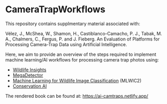 # CameraTrapWorkflows

This repository contains supplmentary material associated with:

Vélez, J., McShea, W., Shamon, H., Castiblanco-Camacho, P. J., Tabak, M. A., Chalmers, C., Fergus, P. and J. Fieberg. An Evaluation of Platforms for Processing Camera-Trap Data using Artificial Intelligence.

Here, we aim to provide an overview of the steps required to implement machine learning/AI workflows for processing camera trap photos using:

- [Wildlife Insights](https://wildlifeinsights.org/)
- [MegaDetector](https://github.com/microsoft/CameraTraps/blob/master/megadetector.md)
- [Machine Learning for Wildlife Image Classification](https://github.com/mikeyEcology/MLWIC2) (MLWIC2)
- [Conservation AI](https://www.conservationai.co.uk/)

The rendered book can be found at: https://ai-camtraps.netlify.app/
